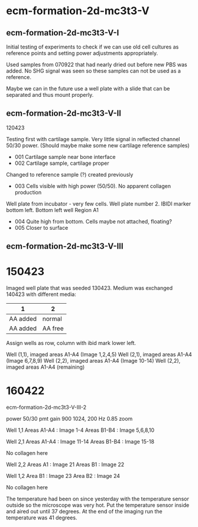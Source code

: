 # ecm-formation-2d-mc3t3-V

## ecm-formation-2d-mc3t3-V-I

Initial testing of experiments to check if we can use old cell cultures as reference points and setting power adjustments appropriately.

Used samples from 070922 that had nearly dried out before new PBS was added. No SHG signal was seen so these samples can not be used as a reference.

Maybe we can in the future use a well plate with a slide that can be separated and thus mount properly.

## ecm-formation-2d-mc3t3-V-II

120423

Testing first with cartilage sample. Very little signal in reflected channel 50/30 power.
(Should maybe make some new cartilage reference samples)

* 001 Cartilage sample near bone interface
* 002 Cartilage sample, cartilage proper

Changed to reference sample (?) created previously

* 003 Cells visible with high power (50/50). No apparent collagen production

Well plate from incubator - very few cells. Well plate number 2.
IBIDI marker bottom left.
Bottom left well
Region A1

* 004 Quite high from bottom. Cells maybe not attached, floating?
* 005 Closer to surface

## ecm-formation-2d-mc3t3-V-III

# 150423

Imaged well plate that was seeded 130423. Medium was exchanged 140423 with different media:

| 1  |  2 | 
|---|---|
| AA added | normal |
| AA added | AA free |

Assign wells as row, column with ibid mark lower left.

Well (1,1), imaged areas A1-A4 (Image 1,2,4,5)
Well (2,1), imaged areas A1-A4 (Image 6,7,8,9)
Well (2,2), imaged areas A1-A4 (Image 10-14)
Well (2,2), imaged areas A1-A4 (remaining)

# 160422

ecm-formation-2d-mc3t3-V-III-2

power 50/30
pmt gain 900
1024, 200 Hz
0.85 zoom

Well 1,1 
Areas A1-A4 : Image 1-4
Areas B1-B4 : Image 5,6,8,10

Well 2,1
Areas A1-A4 : Image 11-14
Areas B1-B4 : Image 15-18

No collagen here

Well 2,2
Areas A1 : Image 21
Areas B1 : Image 22

Well 1,2
Area B1 : Image 23
Area B2 : Image 24

No collagen here

The temperature had been on since yesterday with the temperature sensor outside so the microscope was very hot.
Put the temperature sensor inside and aired out until 37 degrees. At the end of the imaging run the temperature was 41 degrees.

